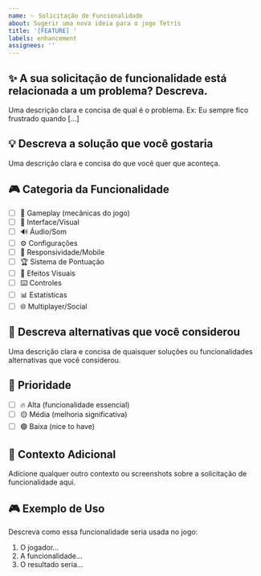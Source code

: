 ```yaml
---
name: ✨ Solicitação de Funcionalidade
about: Sugerir uma nova ideia para o jogo Tetris
title: '[FEATURE] '
labels: enhancement
assignees: ''
---
```


## ✨ A sua solicitação de funcionalidade está relacionada a um problema? Descreva.
Uma descrição clara e concisa de qual é o problema. Ex: Eu sempre fico frustrado quando [...]

## 💡 Descreva a solução que você gostaria
Uma descrição clara e concisa do que você quer que aconteça.

## 🎮 Categoria da Funcionalidade
- [ ] 🎯 Gameplay (mecânicas do jogo)
- [ ] 🎨 Interface/Visual
- [ ] 🔊 Áudio/Som
- [ ] ⚙️ Configurações
- [ ] 📱 Responsividade/Mobile
- [ ] 🏆 Sistema de Pontuação
- [ ] 🎪 Efeitos Visuais
- [ ] ⌨️ Controles
- [ ] 📊 Estatísticas
- [ ] 🌐 Multiplayer/Social

## 🔄 Descreva alternativas que você considerou
Uma descrição clara e concisa de quaisquer soluções ou funcionalidades alternativas que você considerou.

## 🎯 Prioridade
- [ ] 🔥 Alta (funcionalidade essencial)
- [ ] 🟡 Média (melhoria significativa)
- [ ] 🟢 Baixa (nice to have)

## 📝 Contexto Adicional
Adicione qualquer outro contexto ou screenshots sobre a solicitação de funcionalidade aqui.

## 🎮 Exemplo de Uso
Descreva como essa funcionalidade seria usada no jogo:
1. O jogador...
2. A funcionalidade...
3. O resultado seria...
